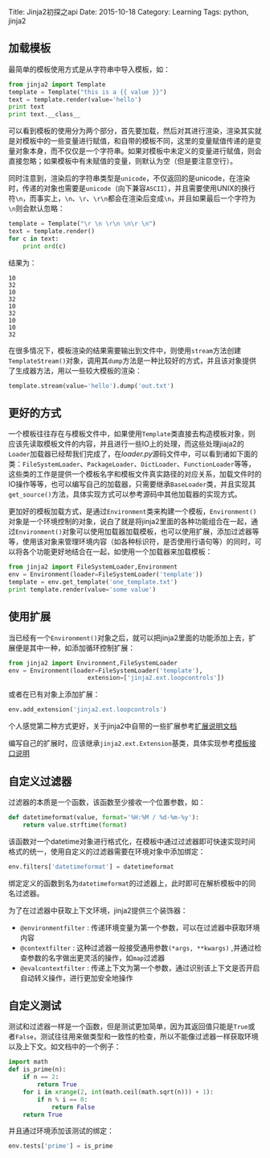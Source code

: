 Title: Jinja2初探之api
Date: 2015-10-18
Category: Learning
Tags: python, jinja2

## 加载模板

最简单的模板使用方式是从字符串中导入模板，如：

```python
from jinja2 import Template
template = Template("this is a {{ value }}")
text = template.render(value='hello')
print text
print text.__class__
```

可以看到模板的使用分为两个部分，首先要加载，然后对其进行渲染，渲染其实就是对模板中的一些变量进行赋值，和自带的模板不同，这里的变量赋值传递的是变量对象本身，而不仅仅是一个字符串。如果对模板中未定义的变量进行赋值，则会直接忽略；如果模板中有未赋值的变量，则默认为空（但是要注意空行）。

同时注意到，渲染后的字符串类型是`unicode`，不仅返回的是unicode，在渲染时，传递的对象也需要是`unicode`（向下兼容`ASCII`），并且需要使用UNIX的换行符`\n`，而事实上，`\n`、`\r`、`\r\n`都会在渲染后变成`\n`，并且如果最后一个字符为`\n`则会默认忽略：

```python
template = Template("\r \n \r\n \n\r \n")
text = template.render()
for c in text:
	print ord(c)
```

结果为：

```
10
32
10
32
10
32
10
10
32
```

在很多情况下，模板渲染的结果需要输出到文件中，则使用`stream`方法创建`TemplateStream()`对象，调用其`dump`方法是一种比较好的方式，并且该对象提供了生成器方法，用以一些较大模板的渲染：

```python
template.stream(value='hello').dump('out.txt')
```

## 更好的方式

一个模板往往存在与模板文件中，如果使用`Template`类直接去构造模板对象，则应该先读取模板文件的内容，并且进行一些IO上的处理，而这些处理jiaja2的`Loader`加载器已经帮我们完成了，在*loader.py*源码文件中，可以看到诸如下面的类：`FileSystemLoader`、`PackageLoader`、`DictLoader`、`FunctionLoader`等等，这些类的工作是提供一个模板名字和模板文件真实路径的对应关系，加载文件时的IO操作等等，也可以编写自己的加载器，只需要继承`BaseLoader`类，并且实现其`get_source()`方法，具体实现方式可以参考源码中其他加载器的实现方式。

更加好的模板加载方式，是通过`Environment`类来构建一个模板，`Environment()`对象是一个环境控制的对象，说白了就是将jinja2里面的各种功能组合在一起，通过`Environment()`对象可以使用加载器加载模板，也可以使用扩展，添加过滤器等等，使用该对象来管理环境内容（如各种标识符，是否使用行语句等）的同时，可以将各个功能更好地结合在一起，如使用一个加载器来加载模板：

```python
from jinja2 import FileSystemLoader,Environment
env = Environment(loader=FileSystemLoader('template'))
template = env.get_template('one_template.txt')
print template.render(value='some value')
```

## 使用扩展

当已经有一个`Environment()`对象之后，就可以把jinja2里面的功能添加上去，扩展便是其中一种，如添加循环控制扩展：

```python
from jinja2 import Environment,FileSystemLoader
env = Environment(loader=FileSystemLoader('template'),
					  extension=['jinja2.ext.loopcontrols'])
```

或者在已有对象上添加扩展：

```python
env.add_extension('jinja2.ext.loopcontrols')
```

个人感觉第二种方式更好，关于jinja2中自带的一些扩展参考[扩展说明文档](http://www.pythonfan.org/docs/python/jinja2/zh/extensions.html)

编写自己的扩展时，应该继承`jinja2.ext.Extension`基类，具体实现参考[模板接口说明](http://www.pythonfan.org/docs/python/jinja2/zh/extensions.html#module-jinja2.ext)

## 自定义过滤器

过滤器的本质是一个函数，该函数至少接收一个位置参数，如：

```python
def datetimeformat(value, format='%H:%M / %d-%m-%y'):
	return value.strftime(format)
```

该函数对一个datetime对象进行格式化，在模板中通过过滤器即可快速实现时间格式的统一，使用自定义的过滤器需要在环境对象中添加绑定：

```python
env.filters['datetimeformat'] = datetimeformat
```

绑定定义的函数到名为`datetimeformat`的过滤器上，此时即可在解析模板中的同名过滤器。

为了在过滤器中获取上下文环境，jinja2提供三个装饰器：

* `@environmentfilter` : 传递环境变量为第一个参数，可以在过滤器中获取环境内容
* `@contextfilter` : 这种过滤器一般接受通用参数`(*args, **kwargs)` ,并通过检查参数的名字做出更灵活的操作，如`map`过滤器
* `@evalcontextfilter` : 传递上下文为第一个参数，通过识别该上下文是否开启自动转义操作，进行更加安全地操作

## 自定义测试

测试和过滤器一样是一个函数，但是测试更加简单，因为其返回值只能是`True`或者`False`，测试往往用来做类型和一致性的检查，所以不能像过滤器一样获取环境以及上下文。如文档中的一个例子：

```python
import math
def is_prime(n):
	if n == 2:
		return True
	for i in xrange(2, int(math.ceil(math.sqrt(n))) + 1):
		if n % i == 0:
			return False
	return True
```

并且通过环境添加该测试的绑定：

```python
env.tests['prime'] = is_prime
```
